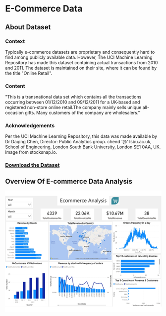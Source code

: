 # E-Commerce Data

## About Dataset
### Context
Typically e-commerce datasets are proprietary and consequently hard to find among publicly available data. However, The UCI Machine Learning Repository has made this dataset containing actual transactions from 2010 and 2011. The dataset is maintained on their site, where it can be found by the title "Online Retail".

### Content
"This is a transnational data set which contains all the transactions occurring between 01/12/2010 and 09/12/2011 for a UK-based and registered non-store online retail.The company mainly sells unique all-occasion gifts. Many customers of the company are wholesalers."

### Acknowledgements
Per the UCI Machine Learning Repository, this data was made available by Dr Daqing Chen, Director: Public Analytics group. chend '@' lsbu.ac.uk, School of Engineering, London South Bank University, London SE1 0AA, UK.
Image from stocksnap.io.

### [Download the Dataset](https://www.kaggle.com/datasets/carrie1/ecommerce-data)

## Overview Of E-commerce Data Analysis
![Dashboard](https://github.com/khaledGamal97/Power-BI-Projects/blob/main/E-Commerce/Dashboard.jpg)
